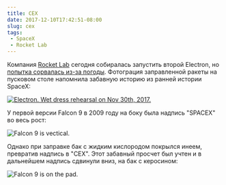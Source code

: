 ```yaml
---
title: CEX
date: 2017-12-10T17:42:51-08:00
slug: cex
tags:
 - SpaceX
 - Rocket Lab
---
```


Компания [Rocket Lab](https://twitter.com/RocketLab) сегодня собиралась
запустить второй Electron, но [попытка сорвалась из-за погоды](
https://twitter.com/RocketLab/status/940031491521757186). Фотограция
заправленной ракеты на пусковом столе напомнила забавную историю из ранней
истории SpaceX:

[![Electron. Wet dress rehearsal on Nov 30th, 2017.](2017/12/electron_wet_dress_rehearsal.jpg)](
https://twitter.com/RocketLab/status/936710334710034432)

У первой версии Falcon 9 в 2009 году на боку была надпись "SPACEX" во весь рост:

![Falcon 9 is vectical.](2017/12/falcon9vertical2.jpg)

Однако при заправке бак с жидким кислородом покрылся инеем, превратив надпись в
"CEX". Этот забавный просчет был учтен и в дальнейшем надпись сдвинули вниз, на
бак с керосином:

![Falcon 9 is on the pad.](2017/12/f9_pad.jpg)

<!--more-->
